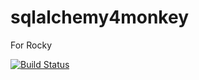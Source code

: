 # sqlalchemy4monkey
For Rocky

[![Build Status](https://api.travis-ci.org/hellocomrade/sqlalchemy4monkey.svg?branch=master)](https://travis-ci.org/hellocomrade/sqlalchemy4monkey)
